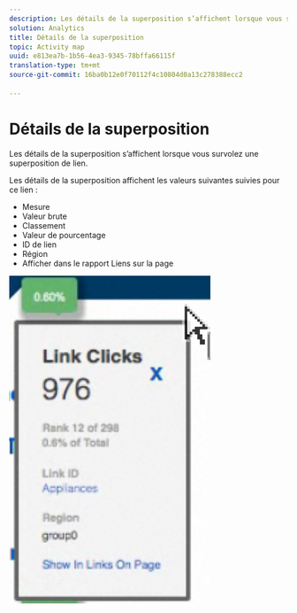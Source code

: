 ```yaml
---
description: Les détails de la superposition s’affichent lorsque vous survolez une superposition de lien.
solution: Analytics
title: Détails de la superposition
topic: Activity map
uuid: e813ea7b-1b56-4ea3-9345-78bffa66115f
translation-type: tm+mt
source-git-commit: 16ba0b12e0f70112f4c10804d0a13c278388ecc2

---
```



# Détails de la superposition

Les détails de la superposition s’affichent lorsque vous survolez une superposition de lien.

Les détails de la superposition affichent les valeurs suivantes suivies pour ce lien :

* Mesure
* Valeur brute
* Classement
* Valeur de pourcentage
* ID de lien
* Région
* Afficher dans le rapport Liens sur la page

![](assets/overlay_details.png)

